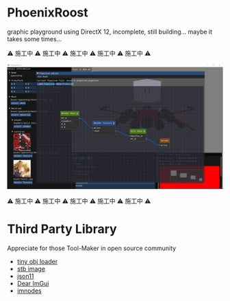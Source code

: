 # PhoenixRoost
graphic playground using DirectX 12, incomplete, still building... maybe it takes some times...



⚠ 施工中 ⚠ 施工中 ⚠ 施工中 ⚠ 施工中 ⚠ 施工中 ⚠

![image-20220704041808384](README.assets/image-20220704041808384.png)

⚠ 施工中 ⚠ 施工中 ⚠ 施工中 ⚠ 施工中 ⚠ 施工中 ⚠



# Third Party Library

Appreciate for those Tool-Maker in open source community

* [tiny obj loader](https://github.com/tinyobjloader/tinyobjloader)
* [stb image](http://nothings.org/stb)
* [json11](https://github.com/dropbox/json11)
* [Dear ImGui](https://github.com/ocornut/imgui)
* [imnodes](https://github.com/Nelarius/imnodes)

